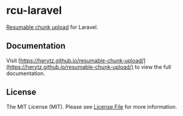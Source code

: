 # rcu-laravel
[Resumable chunk upload](https://github.com/heryfitiavana22/resumable-chunk-upload) for Laravel.

## Documentation

Visit [https://herytz.github.io/resumable-chunk-upload/](https://herytz.github.io/resumable-chunk-upload/) to view the full documentation.

## License

The MIT License (MIT). Please see [License File](LICENSE.md) for more information.
